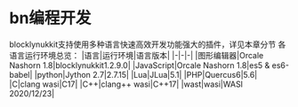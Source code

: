 # bn编程开发
blocklynukkit支持使用多种语言快速高效开发功能强大的插件，详见本章分节
各语言运行环境总览：
|语言|运行环境|语言版本|
|-|-|-|
|图形编辑器|Orcale Nashorn 1.8|blocklynukkit1.2.9.0|
|JavaScript|Orcale Nashorn 1.8|es5 & es6-babel|
|python|Jython 2.7|2.7.15|
|Lua|JLua|5.1|
|PHP|Quercus6|5.6|
|C|clang wasi|C17|
|C++|clang++ wasi|C++17|
|wast|wasi|WASI 2020/12/23|